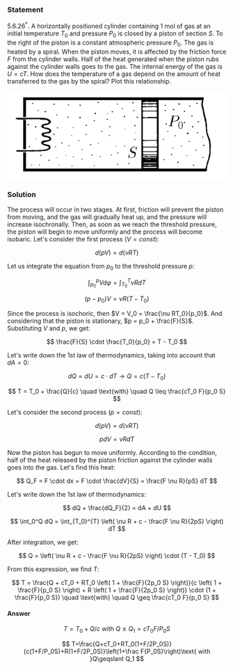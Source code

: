 ###  Statement

$5.6.26^*.$ A horizontally positioned cylinder containing $1$ mol of gas at an initial temperature $T_0$ and pressure $P_0$ is closed by a piston of section $S$. To the right of the piston is a constant atmospheric pressure $P_0$. The gas is heated by a spiral. When the piston moves, it is affected by the friction force $F$ from the cylinder walls. Half of the heat generated when the piston rubs against the cylinder walls goes to the gas. The internal energy of the gas is $U = cT$. How does the temperature of a gas depend on the amount of heat transferred to the gas by the spiral? Plot this relationship.

![ For problem $5.6.26^*$ |621x249, 39%](../../img/5.6.26/5.6.26.png)

### Solution

The process will occur in two stages. At first, friction will prevent the piston from moving, and the gas will gradually heat up, and the pressure will increase isochronally. Then, as soon as we reach the threshold pressure, the piston will begin to move uniformly and the process will become isobaric. Let's consider the first process ($V = const$):

$$
d(pV) = d(\nu RT)
$$

Let us integrate the equation from $p_0$ to the threshold pressure $p$:

$$
\int_{p_0}^{p} V d\varphi = \int_{T_0}^{T} \nu R dT
$$

$$
(p - p_0)V = \nu R(T - T_0)
$$

Since the process is isochoric, then $V = V_0 = \frac{\nu RT_0}{p_0}$. And considering that the piston is stationary, $p = p_0 + \frac{F}{S}$. Substituting $V$ and $p$, we get:

$$
\frac{F}{S} \cdot \frac{T_0}{p_0} = T - T_0
$$

Let's write down the 1st law of thermodynamics, taking into account that $dA = 0$:

$$
dQ = dU = c \cdot dT \rightarrow Q = c(T - T_0)
$$

$$
T = T_0 + \frac{Q}{c} \quad \text{with} \quad Q \leq \frac{cT_0 F}{p_0 S}
$$

Let's consider the second process ($p = const$):

$$
d(pV) = d(\nu RT)
$$

$$
p dV = \nu R dT
$$

Now the piston has begun to move uniformly. According to the condition, half of the heat released by the piston friction against the cylinder walls goes into the gas. Let's find this heat:

$$
Q_F = F \cdot dx = F \cdot \frac{dV}{S} = \frac{F \nu R}{pS} dT
$$

Let's write down the 1st law of thermodynamics:

$$
dQ + \frac{dQ_F}{2} = dA + dU
$$

$$
\int_0^Q dQ = \int_{T_0}^{T} \left( \nu R + c - \frac{F \nu R}{2pS} \right) dT
$$

After integration, we get:

$$
Q = \left( \nu R + c - \frac{F \nu R}{2pS} \right) \cdot (T - T_0)
$$

From this expression, we find $T$:

$$
T = \frac{Q + cT_0 + RT_0 \left( 1 + \frac{F}{2p_0 S} \right)}{c \left( 1 + \frac{F}{p_0 S} \right) + R \left( 1 + \frac{F}{2p_0 S} \right)} \cdot (1 + \frac{F}{p_0 S}) \quad \text{with} \quad Q \geq \frac{cT_0 F}{p_0 S}
$$

#### Answer

$$
T=T_0+Q/c\text{ with }Q\leqslant Q_1=cT_0F/P_0S
$$

$$
T=\frac{Q+cT_0+RT_0(1+F/2P_0S)}{c(1+F/P_0S)+R(1+F/2P_0S)}\left(1+\frac F{P_0S}\right)\text{ with }Q\geqslant Q_1
$$
